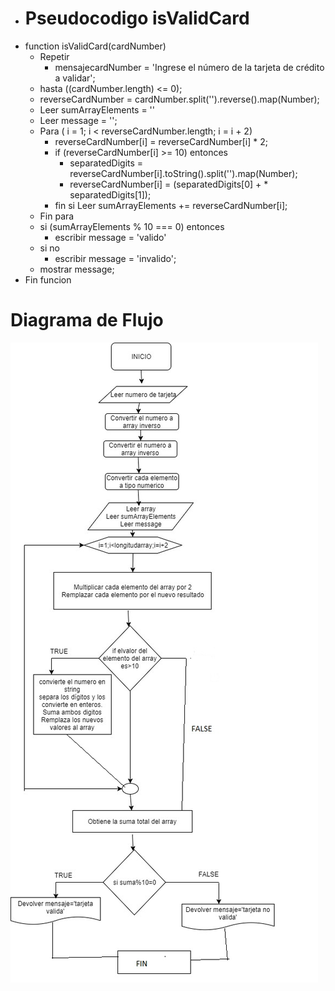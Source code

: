 * # Pseudocodigo isValidCard
* function isValidCard(cardNumber)
    * Repetir
       *  mensajecardNumber = 'Ingrese el número de la tarjeta de crédito a validar';
    *  hasta ((cardNumber.length) <= 0);
    *  reverseCardNumber = cardNumber.split('').reverse().map(Number);
    * Leer sumArrayElements = ''
    * Leer message = '';
    * Para ( i = 1; i < reverseCardNumber.length; i = i + 2)
        * reverseCardNumber[i] = reverseCardNumber[i] * 2;
        *  if (reverseCardNumber[i] >= 10) entonces
            * separatedDigits = reverseCardNumber[i].toString().split('').map(Number);
            * reverseCardNumber[i] = (separatedDigits[0] + * separatedDigits[1]);
        * fin si
        Leer sumArrayElements += reverseCardNumber[i];
    * Fin para
    * si (sumArrayElements % 10 === 0) entonces
      * escribir message = 'valido'
    * si no
      * escribir message = 'invalido';
    * mostrar message;
* Fin funcion
# Diagrama de Flujo
![diagrama_flujo](assets/docs/diagrama_flujo.jpg)

